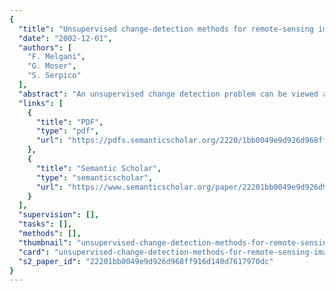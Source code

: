 ```yaml
---
{
  "title": "Unsupervised change-detection methods for remote-sensing images",
  "date": "2002-12-01",
  "authors": [
    "F. Melgani",
    "G. Moser",
    "S. Serpico"
  ],
  "abstract": "An unsupervised change detection problem can be viewed as a classification problem with only two classes corresponding to the change and no-change areas, respectively. Thanks to its simplicity, im- age differencing is a widely used approach to change detection. It is based on the idea of generating a difference image that represents the modulus of the spectral change vector associated with each pixel in the study area. To separate the ''change'' and ''no-change'' classes in the difference image, a simple thresholding-based procedure can be ap- plied. However, the selection of the best threshold value is not a trivial problem. We investigate and compare several simple thresholding meth- ods. The combination of the expectation-maximization algorithm with a thresholding method is also performed for the purpose of achieving a better estimate of the optimal threshold value. As an experimental inves- tigation, a study area damaged by a forest fire is considered. Two Land- sat TM images of the area acquired before and after the event are uti- lized to detect the burnt zones and to assess and compare the mentioned unsupervised change-detection methods. © 2002 Society of",
  "links": [
    {
      "title": "PDF",
      "type": "pdf",
      "url": "https://pdfs.semanticscholar.org/2220/1bb0049e9d926d968ff916d140d7617970dc.pdf"
    },
    {
      "title": "Semantic Scholar",
      "type": "semanticscholar",
      "url": "https://www.semanticscholar.org/paper/22201bb0049e9d926d968ff916d140d7617970dc"
    }
  ],
  "supervision": [],
  "tasks": [],
  "methods": [],
  "thumbnail": "unsupervised-change-detection-methods-for-remote-sensing-images-thumb.jpg",
  "card": "unsupervised-change-detection-methods-for-remote-sensing-images-card.jpg",
  "s2_paper_id": "22201bb0049e9d926d968ff916d140d7617970dc"
}
---
```


